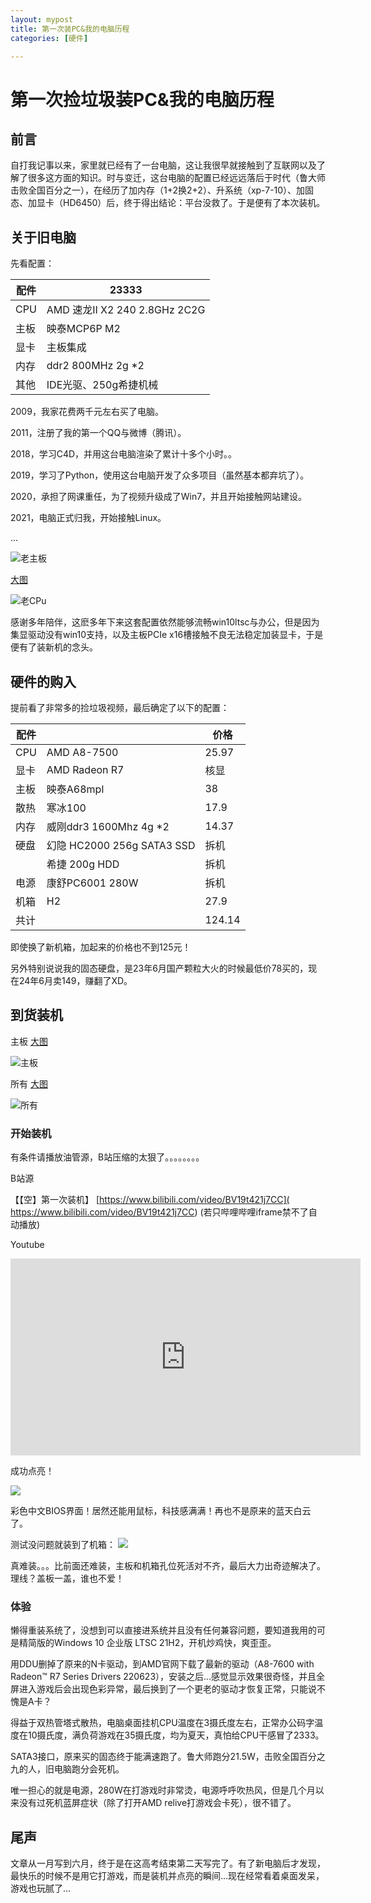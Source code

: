 ```yaml
---
layout: mypost
title: 第一次装PC&我的电脑历程
categories: [硬件]

---
```


# 第一次捡垃圾装PC&我的电脑历程

## 前言

自打我记事以来，家里就已经有了一台电脑，这让我很早就接触到了互联网以及了解了很多这方面的知识。时与变迁，这台电脑的配置已经远远落后于时代（鲁大师击败全国百分之一），在经历了加内存（1+2换2+2）、升系统（xp-7-10）、加固态、加显卡（HD6450）后，终于得出结论：平台没救了。于是便有了本次装机。

## 关于旧电脑

先看配置：

| 配件 | 23333                         |
| ---- | ----------------------------- |
| CPU  | AMD 速龙II X2 240 2.8GHz 2C2G |
| 主板 | 映泰MCP6P M2                  |
| 显卡 | 主板集成                      |
| 内存 | ddr2 800MHz 2g *2             |
| 其他 | IDE光驱、250g希捷机械         |

2009，我家花费两千元左右买了电脑。

2011，注册了我的第一个QQ与微博（腾讯）。

2018，学习C4D，并用这台电脑渲染了累计十多个小时。。

2019，学习了Python，使用这台电脑开发了众多项目（虽然基本都弃坑了）。

2020，承担了网课重任，为了视频升级成了Win7，并且开始接触网站建设。

2021，电脑正式归我，开始接触Linux。

...

![老主板](/posts/2024/001.jpg)

[大图](/posts/2024/001.jpg)

![老CPu](/posts/2024/002.jpg)

感谢多年陪伴，这麽多年下来这套配置依然能够流畅win10ltsc与办公，但是因为集显驱动没有win10支持，以及主板PCIe x16槽接触不良无法稳定加装显卡，于是便有了装新机的念头。

## 硬件的购入

提前看了非常多的捡垃圾视频，最后确定了以下的配置：

| 配件 |                            | 价格   |
| ---- | -------------------------- | ------ |
| CPU  | AMD A8-7500                | 25.97  |
| 显卡 | AMD Radeon R7              | 核显   |
| 主板 | 映泰A68mpl                 | 38     |
| 散热 | 寒冰100                    | 17.9   |
| 内存 | 威刚ddr3 1600Mhz 4g *2     | 14.37  |
| 硬盘 | 幻隐 HC2000 256g SATA3 SSD | 拆机   |
|      | 希捷 200g HDD              | 拆机   |
| 电源 | 康舒PC6001 280W            | 拆机   |
| 机箱 | H2                         | 27.9   |
| 共计 |                            | 124.14 |

即使换了新机箱，加起来的价格也不到125元！

另外特别说说我的固态硬盘，是23年6月国产颗粒大火的时候最低价78买的，现在24年6月卖149，赚翻了XD。

## 到货装机

主板 [大图](/posts/2024/003.jpg)

![主板](/posts/2024/003.jpg)

所有 [大图](/posts/2024/004.jpg)

![所有](/posts/2024/004.jpg)

### 开始装机

有条件请播放油管源，B站压缩的太狠了。。。。。。。。

B站源

【【空】第一次装机】 [https://www.bilibili.com/video/BV19t421j7CC]( https://www.bilibili.com/video/BV19t421j7CC) (若只哔哩哔哩iframe禁不了自动播放)

Youtube

<iframe width="560" height="315" src="https://www.youtube-nocookie.com/embed/Y46J1B-CdOo?si=klUA9WKxS2mcmRt0" title="YouTube video player" frameborder="0" allow="accelerometer; autoplay; clipboard-write; encrypted-media; gyroscope; picture-in-picture; web-share" referrerpolicy="strict-origin-when-cross-origin" allowfullscreen></iframe>

成功点亮！

![](/posts/2024/005.jpg)

彩色中文BIOS界面！居然还能用鼠标，科技感满满！再也不是原来的蓝天白云了。

测试没问题就装到了机箱：
![](/posts/2024/006.jpg)

  真难装。。。比前面还难装，主板和机箱孔位死活对不齐，最后大力出奇迹解决了。理线？盖板一盖，谁也不爱！

### 体验

懒得重装系统了，没想到可以直接进系统并且没有任何兼容问题，要知道我用的可是精简版的Windows 10 企业版 LTSC 21H2，开机炒鸡快，爽歪歪。

用DDU删掉了原来的N卡驱动，到AMD官网下载了最新的驱动（A8-7600 with Radeon™ R7 Series Drivers 220623），安装之后...感觉显示效果很奇怪，并且全屏进入游戏后会出现色彩异常，最后换到了一个更老的驱动才恢复正常，只能说不愧是A卡？

得益于双热管塔式散热，电脑桌面挂机CPU温度在3摄氏度左右，正常办公码字温度在10摄氏度，满负荷游戏在35摄氏度，均为夏天，真怕给CPU干感冒了2333。

SATA3接口，原来买的固态终于能满速跑了。鲁大师跑分21.5W，击败全国百分之九的人，旧电脑跑分会死机。

唯一担心的就是电源，280W在打游戏时非常烫，电源呼呼吹热风，但是几个月以来没有过死机蓝屏症状（除了打开AMD relive打游戏会卡死），很不错了。

## 尾声

文章从一月写到六月，终于是在这高考结束第二天写完了。有了新电脑后才发现，最快乐的时候不是用它打游戏，而是装机并点亮的瞬间...现在经常看着桌面发呆，游戏也玩腻了...
